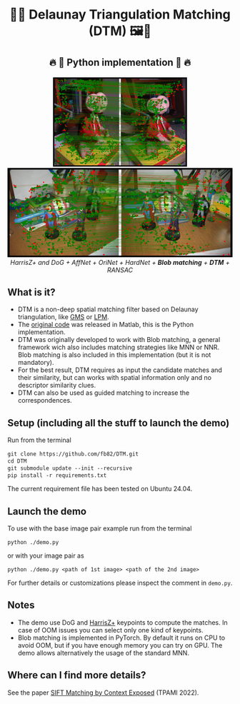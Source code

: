<h1 align="center">🙈📐 Delaunay Triangulation Matching (DTM) 🖼️👀</h1>

<p align="center">
  <h2 align="center"><p>
    🔥 🐍 Python implementation </a> 🐍 🔥
  </p></h2>

<p align="center">
    <img src="https://github.com/fb82/DTM/blob/main/data/out/ET.jpg" alt="example" height=200>
    <img src="https://github.com/fb82/DTM/blob/main/data/out/DC.jpg" alt="example" height=200>
    <br>
    <em>HarrisZ+ and DoG + AffNet + OriNet + HardNet + <b>Blob matching</b> + <b>DTM</b> + RANSAC</em>
</p>

## What is it?
+ DTM is a non-deep spatial matching filter based on Delaunay triangulation, like [GMS](https://github.com/JiawangBian/GMS-Feature-Matcher) or [LPM](https://github.com/jiayi-ma/LPM?tab=readme-ov-file).
+ The [original code](https://sites.google.com/view/fbellavia/research/blob_dtm) was released in Matlab, this is the Python implementation.
+ DTM was originally developed to work with Blob matching, a general framework wich also includes matching strategies like MNN or NNR. Blob matching is also included in this implementation (but it is not mandatory).
+ For the best result, DTM requires as input the candidate matches and their similarity, but can works with spatial information only and no descriptor similarity clues.
+ DTM can also be used as guided matching to increase the correspondences. 

## Setup (including all the stuff to launch the demo)
Run from the terminal
```
git clone https://github.com/fb82/DTM.git
cd DTM
git submodule update --init --recursive
pip install -r requirements.txt
```
The current requirement file has been tested on Ubuntu 24.04. 

## Launch the demo
To use with the base image pair example run from the terminal 
```
python ./demo.py
```
or with your image pair as
```
python ./demo.py <path of 1st image> <path of the 2nd image>
```
For further details or customizations please inspect the comment in ``demo.py``.

## Notes
+ The demo use DoG and [HarrisZ+](https://github.com/fb82/HarrisZ) keypoints to compute the matches. In case of OOM issues you can select only one kind of keypoints.
+ Blob matching is implemented in PyTorch. By default it runs on CPU to avoid OOM, but if you have enough memory you can try on GPU. The demo allows alternatively the usage of the standard MNN.

## Where can I find more details?
See the paper [SIFT Matching by Context Exposed](https://arxiv.org/abs/2106.09584) (TPAMI 2022).
